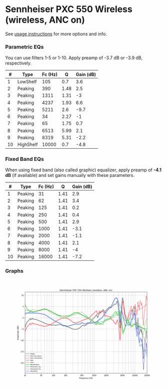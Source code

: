 # Sennheiser PXC 550 Wireless (wireless, ANC on)
See [usage instructions](https://github.com/jaakkopasanen/AutoEq#usage) for more options and info.

### Parametric EQs
You can use filters 1-5 or 1-10. Apply preamp of -3.7 dB or -3.9 dB, respectively.

|   # | Type      |   Fc (Hz) |    Q |   Gain (dB) |
|-----|-----------|-----------|------|-------------|
|   1 | LowShelf  |       105 | 0.7  |         3.6 |
|   2 | Peaking   |       390 | 1.48 |         2.5 |
|   3 | Peaking   |      1311 | 1.31 |        -3   |
|   4 | Peaking   |      4237 | 1.93 |         6.6 |
|   5 | Peaking   |      5211 | 2.6  |        -9.7 |
|   6 | Peaking   |        34 | 2.27 |        -1   |
|   7 | Peaking   |        65 | 1.75 |         0.7 |
|   8 | Peaking   |      6513 | 5.99 |         2.1 |
|   9 | Peaking   |      8319 | 5.31 |        -2.2 |
|  10 | HighShelf |     10000 | 0.7  |        -4.8 |

### Fixed Band EQs
When using fixed band (also called graphic) equalizer, apply preamp of **-4.1 dB** (if available) and set gains manually with these parameters.

|   # | Type    |   Fc (Hz) |    Q |   Gain (dB) |
|-----|---------|-----------|------|-------------|
|   1 | Peaking |        31 | 1.41 |         2.9 |
|   2 | Peaking |        62 | 1.41 |         3.4 |
|   3 | Peaking |       125 | 1.41 |         0.2 |
|   4 | Peaking |       250 | 1.41 |         0.4 |
|   5 | Peaking |       500 | 1.41 |         2.9 |
|   6 | Peaking |      1000 | 1.41 |        -3.1 |
|   7 | Peaking |      2000 | 1.41 |        -1.1 |
|   8 | Peaking |      4000 | 1.41 |         2.1 |
|   9 | Peaking |      8000 | 1.41 |        -4   |
|  10 | Peaking |     16000 | 1.41 |        -7.2 |

### Graphs
![](./Sennheiser%20PXC%20550%20Wireless%20(wireless,%20ANC%20on).png)
